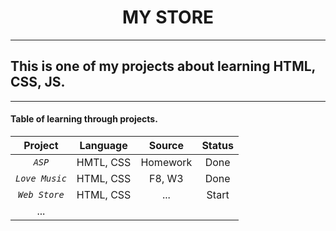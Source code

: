 <h1 align="center"> MY STORE </h1>

---

## This is one of my projects about learning HTML, CSS, JS.

---

#### Table of learning through projects.

| Project        | Language  | Source   | Status |
|:--------------:|:---------:|:--------:|:------:|
| *`ASP`*        | HMTL, CSS | Homework | Done   |
| *`Love Music`* | HTML, CSS | F8, W3   | Done   |
| *`Web Store`*  | HTML, CSS | ...      | Start  |
| ...            |           |          |        |
